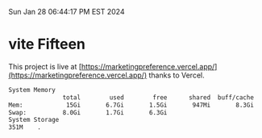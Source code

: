 Sun Jan 28 06:44:17 PM EST 2024

# vite Fifteen


This project is live at [https://marketingpreference.vercel.app/](https://marketingpreference.vercel.app/) thanks to Vercel.

```bash
System Memory
               total        used        free      shared  buff/cache   available
Mem:            15Gi       6.7Gi       1.5Gi       947Mi       8.3Gi       8.6Gi
Swap:          8.0Gi       1.7Gi       6.3Gi
System Storage
351M	.
```
```bash
